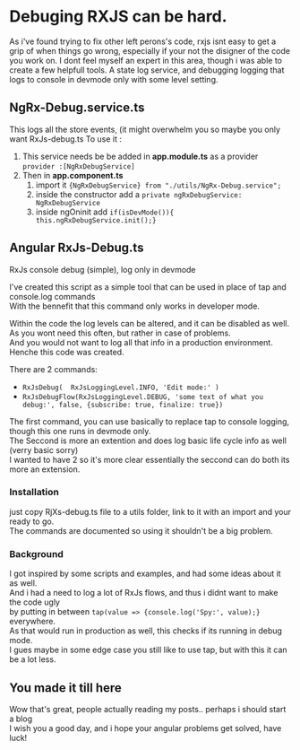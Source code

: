 # Debuging RXJS can be hard.
As i've found trying to fix other left perons's code, rxjs isnt easy to get a grip of when things go wrong, especially if your not the disigner of the code you work on.
I dont feel myself an expert in this area, though i was able to create a few helpfull tools.
A state log service, and debugging logging that logs to console in devmode only with some level setting.

## NgRx-Debug.service.ts
This logs all the store events, (it might overwhelm you so maybe you only want RxJs-debug.ts
To use it :
1. This service needs be be added in **app.module.ts** as a provider `provider :[NgRxDebugService]`
2. Then in **app.component.ts**
   1. import it `{NgRxDebugService} from "./utils/NgRx-Debug.service";`
   2. inside the constructor add a `private ngRxDebugService: NgRxDebugService` 
   3. inside ngOninit add  `if(isDevMode()){    this.ngRxDebugService.init();}`
      

## Angular RxJs-Debug.ts
RxJs console debug (simple), log only in devmode  

I've created this script as a simple tool that can be used in place of tap and console.log commands  
With the bennefit that this command only works in developer mode.  

Within the code the log levels can be altered, and it can be disabled as well.  
As you wont need this often, but rather in case of problems.    
And you would not want to log all that info in a production environment.    
Henche this code was created.   

There are 2 commands:  
 - `RxJsDebug(  RxJsLoggingLevel.INFO, 'Edit mode:' )`
 - `RxJsDebugFlow(RxJsLoggingLevel.DEBUG, 'some text of what you debug:', false, {subscribe: true, finalize: true})`

The first command, you can use basically to replace tap to console logging, though this one runs in devmode only.   
The Seccond is more an extention and does log basic life cycle info as well (verry basic sorry)  
I wanted to have 2 so it's more clear essentially the seccond can do both its more an extension.  


### Installation
just copy RjXs-debug.ts file to a utils folder, link to it with an import and your ready to go.  
The commands are documented so using it shouldn't be a big problem.

### Background
I got inspired by some scripts and examples, and had some ideas about it as well.   
And i had a need to log a lot of RxJs flows, and thus i didnt want to make the code ugly   
by putting in between `tap(value => {console.log('Spy:', value);}` everywhere.   
As that would run in production as well, this checks if its running in debug mode.   
I gues maybe in some edge case you still like to use tap, but with this it can be a lot less.   

## You made it till here
Wow that's great, people actually reading my posts.. perhaps i should start a blog   
I wish you a good day, and i hope your angular problems get solved, have luck!
